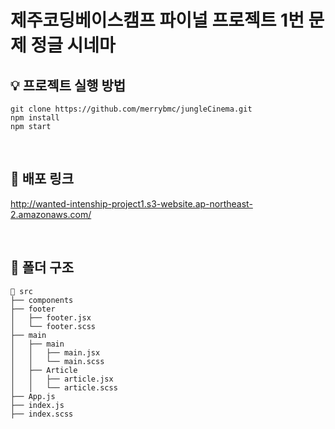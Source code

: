 <h1> 제주코딩베이스캠프 파이널 프로젝트 1번 문제 정글 시네마 </h2>

## 💡 프로젝트 실행 방법

```
git clone https://github.com/merrybmc/jungleCinema.git
npm install
npm start
```
<br/>

## 📌 배포 링크
[http://wanted-intenship-project1.s3-website.ap-northeast-2.amazonaws.com/
](http://junglecinema.s3-website-us-east-1.amazonaws.com/)

<br />

## 📜 폴더 구조

```
📄 src
├── components
├── footer
│   ├── footer.jsx
│   └── footer.scss
├── main
│   ├── main
│   │   ├── main.jsx
│   │   └── main.scss
│   ├── Article
│   │   ├── article.jsx
│   │   └── article.scss
├── App.js
├── index.js
├── index.scss
```
